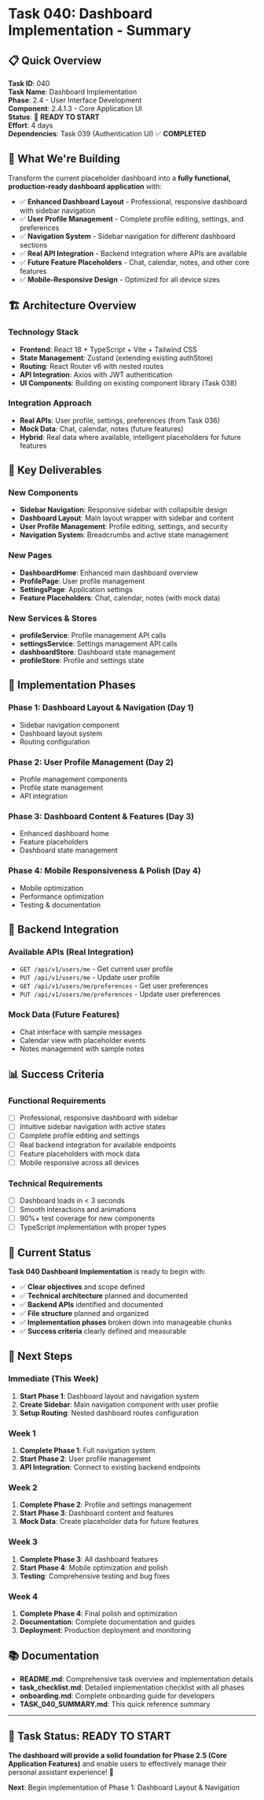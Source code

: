 # Task 040: Dashboard Implementation - Summary

## 📋 **Quick Overview**

**Task ID**: 040  
**Task Name**: Dashboard Implementation  
**Phase**: 2.4 - User Interface Development  
**Component**: 2.4.1.3 - Core Application UI  
**Status**: 🚀 **READY TO START**  
**Effort**: 4 days  
**Dependencies**: Task 039 (Authentication UI) ✅ **COMPLETED**

## 🎯 **What We're Building**

Transform the current placeholder dashboard into a **fully functional, production-ready dashboard application** with:

- ✅ **Enhanced Dashboard Layout** - Professional, responsive dashboard with sidebar navigation
- ✅ **User Profile Management** - Complete profile editing, settings, and preferences
- ✅ **Navigation System** - Sidebar navigation for different dashboard sections
- ✅ **Real API Integration** - Backend integration where APIs are available
- ✅ **Future Feature Placeholders** - Chat, calendar, notes, and other core features
- ✅ **Mobile-Responsive Design** - Optimized for all device sizes

## 🏗️ **Architecture Overview**

### **Technology Stack**

- **Frontend**: React 18 + TypeScript + Vite + Tailwind CSS
- **State Management**: Zustand (extending existing authStore)
- **Routing**: React Router v6 with nested routes
- **API Integration**: Axios with JWT authentication
- **UI Components**: Building on existing component library (Task 038)

### **Integration Approach**

- **Real APIs**: User profile, settings, preferences (from Task 036)
- **Mock Data**: Chat, calendar, notes (future features)
- **Hybrid**: Real data where available, intelligent placeholders for future features

## 📁 **Key Deliverables**

### **New Components**

- **Sidebar Navigation**: Responsive sidebar with collapsible design
- **Dashboard Layout**: Main layout wrapper with sidebar and content
- **User Profile Management**: Profile editing, settings, and security
- **Navigation System**: Breadcrumbs and active state management

### **New Pages**

- **DashboardHome**: Enhanced main dashboard overview
- **ProfilePage**: User profile management
- **SettingsPage**: Application settings
- **Feature Placeholders**: Chat, calendar, notes (with mock data)

### **New Services & Stores**

- **profileService**: Profile management API calls
- **settingsService**: Settings management API calls
- **dashboardStore**: Dashboard state management
- **profileStore**: Profile and settings state

## 🔧 **Implementation Phases**

### **Phase 1: Dashboard Layout & Navigation (Day 1)**

- Sidebar navigation component
- Dashboard layout system
- Routing configuration

### **Phase 2: User Profile Management (Day 2)**

- Profile management components
- Profile state management
- API integration

### **Phase 3: Dashboard Content & Features (Day 3)**

- Enhanced dashboard home
- Feature placeholders
- Dashboard state management

### **Phase 4: Mobile Responsiveness & Polish (Day 4)**

- Mobile optimization
- Performance optimization
- Testing & documentation

## 🔗 **Backend Integration**

### **Available APIs (Real Integration)**

- `GET /api/v1/users/me` - Get current user profile
- `PUT /api/v1/users/me` - Update user profile
- `GET /api/v1/users/me/preferences` - Get user preferences
- `PUT /api/v1/users/me/preferences` - Update user preferences

### **Mock Data (Future Features)**

- Chat interface with sample messages
- Calendar view with placeholder events
- Notes management with sample notes

## 📊 **Success Criteria**

### **Functional Requirements**

- [ ] Professional, responsive dashboard with sidebar
- [ ] Intuitive sidebar navigation with active states
- [ ] Complete profile editing and settings
- [ ] Real backend integration for available endpoints
- [ ] Feature placeholders with mock data
- [ ] Mobile responsive across all devices

### **Technical Requirements**

- [ ] Dashboard loads in < 3 seconds
- [ ] Smooth interactions and animations
- [ ] 90%+ test coverage for new components
- [ ] TypeScript implementation with proper types

## 🚀 **Current Status**

**Task 040 Dashboard Implementation** is ready to begin with:

- ✅ **Clear objectives** and scope defined
- ✅ **Technical architecture** planned and documented
- ✅ **Backend APIs** identified and documented
- ✅ **File structure** planned and organized
- ✅ **Implementation phases** broken down into manageable chunks
- ✅ **Success criteria** clearly defined and measurable

## 🔮 **Next Steps**

### **Immediate (This Week)**

1. **Start Phase 1**: Dashboard layout and navigation system
2. **Create Sidebar**: Main navigation component with user profile
3. **Setup Routing**: Nested dashboard routes configuration

### **Week 1**

1. **Complete Phase 1**: Full navigation system
2. **Start Phase 2**: User profile management
3. **API Integration**: Connect to existing backend endpoints

### **Week 2**

1. **Complete Phase 2**: Profile and settings management
2. **Start Phase 3**: Dashboard content and features
3. **Mock Data**: Create placeholder data for future features

### **Week 3**

1. **Complete Phase 3**: All dashboard features
2. **Start Phase 4**: Mobile optimization and polish
3. **Testing**: Comprehensive testing and bug fixes

### **Week 4**

1. **Complete Phase 4**: Final polish and optimization
2. **Documentation**: Complete documentation and guides
3. **Deployment**: Production deployment and monitoring

## 📚 **Documentation**

- **README.md**: Comprehensive task overview and implementation details
- **task_checklist.md**: Detailed implementation checklist with all phases
- **onboarding.md**: Complete onboarding guide for developers
- **TASK_040_SUMMARY.md**: This quick reference summary

---

## 🎯 **Task Status: READY TO START**

**The dashboard will provide a solid foundation for Phase 2.5 (Core Application Features)** and enable users to effectively manage their personal assistant experience! 🚀

**Next**: Begin implementation of Phase 1: Dashboard Layout & Navigation
